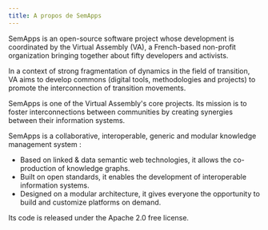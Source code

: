 ```yaml
---
title: A propos de SemApps
---
```


SemApps is an open-source software project whose development is coordinated by the Virtual Assembly (VA), a French-based non-profit organization bringing together about fifty developers and activists.

In a context of strong fragmentation of dynamics in the field of transition, VA aims to develop commons (digital tools, methodologies and projects) to promote the interconnection of transition movements.

SemApps is one of the Virtual Assembly's core projects. Its mission is to foster interconnections between communities by creating synergies between their information systems.

SemApps is a collaborative, interoperable, generic and modular knowledge management system :

- Based on linked & data semantic web technologies, it allows the co-production of knowledge graphs.
- Built on open standards, it enables the development of interoperable information systems.
- Designed on a modular architecture, it gives everyone the opportunity to build and customize platforms on demand.

Its code is released under the Apache 2.0 free license.
